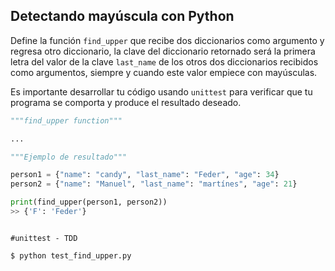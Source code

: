 ## Detectando mayúscula con Python

Define la función `find_upper` que recibe dos diccionarios como argumento y regresa otro diccionario, la clave del diccionario retornado será la primera letra del valor de la clave `last_name` de los otros dos diccionarios recibidos como argumentos, siempre y cuando este valor empiece con mayúsculas. 

Es importante desarrollar tu código usando `unittest` para verificar que tu programa se comporta y produce el resultado deseado.

```python
"""find_upper function"""

...

```

```python
"""Ejemplo de resultado"""

person1 = {"name": "candy", "last_name": "Feder", "age": 34}
person2 = {"name": "Manuel", "last_name": "martínes", "age": 21}

print(find_upper(person1, person2))
>> {'F': 'Feder'}



```

```
#unittest - TDD

$ python test_find_upper.py
```
